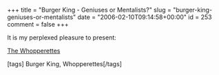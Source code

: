 +++
title = "Burger King - Geniuses or Mentalists?"
slug = "burger-king-geniuses-or-mentalists"
date = "2006-02-10T09:14:58+00:00"
id = 253
comment = false
+++

It is my perplexed pleasure to present:

[The Whopperettes](http://www.whopperettes.com/index.html)

[tags] Burger King, Whopperettes[/tags]
